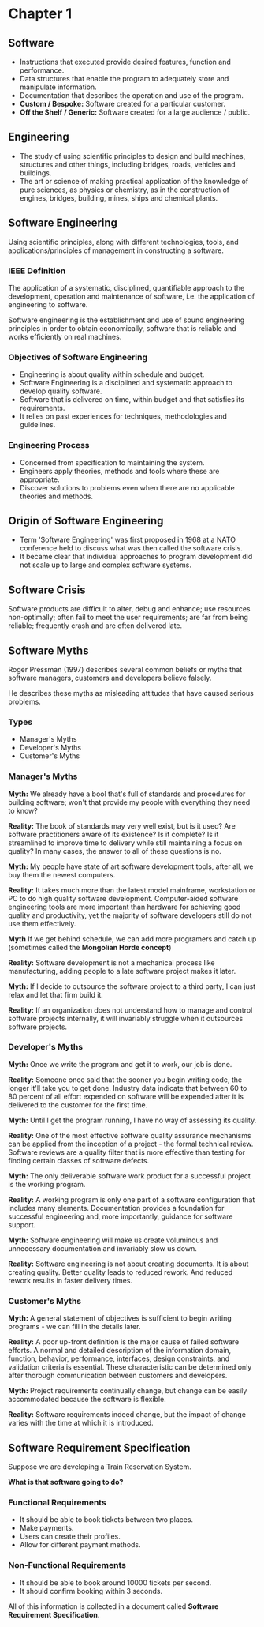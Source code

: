 # Chapter 1

## Software

- Instructions that executed provide desired features, function and performance.
- Data structures that enable the program to adequately store and manipulate information.
- Documentation that describes the operation and use of the program.
- **Custom / Bespoke:** Software created for a particular customer.
- **Off the Shelf / Generic:** Software created for a large audience / public.

## Engineering

- The study of using scientific principles to design and build machines, structures and other things, including bridges, roads, vehicles and buildings.
- The art or science of making practical application of the knowledge of pure sciences, as physics or chemistry, as in the construction of engines, bridges, building, mines, ships and chemical plants.

## Software Engineering

Using scientific principles, along with different technologies, tools, and applications/principles of management in constructing a software.

### IEEE Definition

The application of a systematic, disciplined, quantifiable approach to the development, operation and maintenance of software, i.e. the application of engineering to software.

Software engineering is the establishment and use of sound engineering principles in order to obtain economically, software that is reliable and works efficiently on real machines.

### Objectives of Software Engineering

- Engineering is about quality within schedule and budget.
- Software Engineering is a disciplined and systematic approach to develop quality software.
- Software that is delivered on time, within budget and that satisfies its requirements.
- It relies on past experiences for techniques, methodologies and guidelines.

### Engineering Process

- Concerned from specification to maintaining the system.
- Engineers apply theories, methods and tools where these are appropriate.
- Discover solutions to problems even when there are no applicable theories and methods.

## Origin of Software Engineering

- Term 'Software Engineering' was first proposed in 1968 at a NATO conference held to discuss what was then called the software crisis.
- It became clear that individual approaches to program development did not scale up to large and complex software systems.

## Software Crisis

Software products are difficult to alter, debug and enhance; use resources non-optimally; often fail to meet the user requirements; are far from being reliable; frequently crash and are often delivered late.

## Software Myths

Roger Pressman (1997) describes several common beliefs or myths that software managers, customers and developers believe falsely.

He describes these myths as misleading attitudes that have caused serious problems.

### Types

- Manager's Myths
- Developer's Myths
- Customer's Myths

### Manager's Myths

**Myth:** We already have a bool that's full of standards and procedures for building software; won't that provide my people with everything they need to know?

**Reality:** The book of standards may very well exist, but is it used? Are software practitioners aware of its existence? Is it complete? Is it streamlined to improve time to delivery while still maintaining a focus on quality? In many cases, the answer to all of these questions is no.

**Myth:** My people have state of art software development tools, after all, we buy them the newest computers.

**Reality:** It takes much more than the latest model mainframe, workstation or PC to do high quality software development. Computer-aided software engineering tools are more important than hardware for achieving good quality and productivity, yet the majority of software developers still do not use them effectively.

**Myth** If we get behind schedule, we can add more programers and catch up (sometimes called the **Mongolian Horde concept**)

**Reality:** Software development is not a mechanical process like manufacturing, adding people to a late software project makes it later.

**Myth:** If I decide to outsource the software project to a third party, I can just relax and let that firm build it.

**Reality:** If an organization does not understand how to manage and control software projects internally, it will invariably struggle when it outsources software projects.

### Developer's Myths

**Myth:** Once we write the program and get it to work, our job is done.

**Reality:** Someone once said that the sooner you begin writing code, the longer it'll take you to get done. Industry data indicate that between 60 to 80 percent of all effort expended on software will be expended after it is delivered to the customer for the first time.

**Myth:** Until I get the program running, I have no way of assessing its quality.

**Reality:** One of the most effective software quality assurance mechanisms can be applied from the inception of a project - the formal technical review. Software reviews are a quality filter that is more effective than testing for finding certain classes of software defects.

**Myth:** The only deliverable software work product for a successful project is the working program.

**Reality:** A working program is only one part of a software configuration that includes many elements. Documentation provides a foundation for successful engineering and, more importantly, guidance for software support.

**Myth:** Software engineering will make us create voluminous and unnecessary documentation and invariably slow us down.

**Reality:** Software engineering is not about creating documents. It is about creating quality. Better quality leads to reduced rework. And reduced rework results in faster delivery times.

### Customer's Myths

**Myth:** A general statement of objectives is sufficient to begin writing programs - we can fill in the details later.

**Reality:** A poor up-front definition is the major cause of failed software efforts. A normal and detailed description of the information domain, function, behavior, performance, interfaces, design constraints, and validation criteria is essential. These characteristic can be determined only after thorough communication between customers and developers.

**Myth:** Project requirements continually change, but change can be easily accommodated because the software is flexible.

**Reality:** Software requirements indeed change, but the impact of change varies with the time at which it is introduced.

## Software Requirement Specification

Suppose we are developing a Train Reservation System.

**What is that software going to do?**

### Functional Requirements

- It should be able to book tickets between two places.
- Make payments.
- Users can create their profiles.
- Allow for different payment methods.

### Non-Functional Requirements

- It should be able to book around 10000 tickets per second.
- It should confirm booking within 3 seconds.

All of this information is collected in a document called **Software Requirement Specification**.
